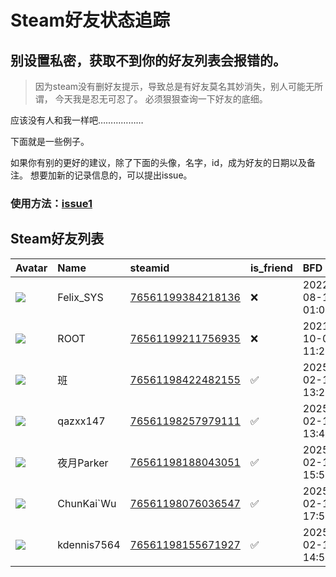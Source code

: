 # Steam好友状态追踪
## 别设置私密，获取不到你的好友列表会报错的。

> 因为steam没有删好友提示，导致总是有好友莫名其妙消失，别人可能无所谓，
> 今天我是忍无可忍了。 必须狠狠查询一下好友的底细。

应该没有人和我一样吧………………

下面就是一些例子。

如果你有别的更好的建议，除了下面的头像，名字，id，成为好友的日期以及备注。 想要加新的记录信息的，可以提出issue。

### 使用方法：[issue1](https://github.com/systemannounce/SteamFriends/issues/1)

## Steam好友列表

| Avatar                                                                            | Name        | steamid                                                                     | is_friend   | BFD                 | Remark   | removed_time        |
|:----------------------------------------------------------------------------------|:------------|:----------------------------------------------------------------------------|:------------|:--------------------|:---------|:--------------------|
| ![](https://avatars.steamstatic.com/d41abd4be0b3769e1919802da758591a11639b13.jpg) | Felix_SYS   | [76561199384218136](https://steamcommunity.com/profiles/76561199384218136/) | ❌           | 2022-08-14 01:06:38 |          | 2025-02-13 21:45:00 |
| ![](https://avatars.steamstatic.com/ef15d4fa577672454e11c4dc5fbfa9fc71722ede.jpg) | ROOT        | [76561199211756935](https://steamcommunity.com/profiles/76561199211756935/) | ❌           | 2021-10-02 11:23:03 |          | 2025-02-13 21:45:00 |
| ![](https://avatars.steamstatic.com/ac83e3458f552f4814be35425437a7b319c0a43c.jpg) | 班           | [76561198422482155](https://steamcommunity.com/profiles/76561198422482155/) | ✅           | 2025-02-13 13:25:08 |          |                     |
| ![](https://avatars.steamstatic.com/3c1dc4ad28da893f5b6c50d41116a364c211f376.jpg) | qazxx147    | [76561198257979111](https://steamcommunity.com/profiles/76561198257979111/) | ✅           | 2025-02-13 13:48:39 |          |                     |
| ![](https://avatars.steamstatic.com/752eb38c3b0bc6f74708ec2c3d44d00bda41edde.jpg) | 夜月Parker    | [76561198188043051](https://steamcommunity.com/profiles/76561198188043051/) | ✅           | 2025-02-13 15:51:00 |          |                     |
| ![](https://avatars.steamstatic.com/5321ba3f7b232e159f27a341bccc8bf65dab905b.jpg) | ChunKai`Wu  | [76561198076036547](https://steamcommunity.com/profiles/76561198076036547/) | ✅           | 2025-02-13 17:56:18 |          |                     |
| ![](https://avatars.steamstatic.com/9d92e9bafdde7697bcae79eab1538c272e16e3c0.jpg) | kdennis7564 | [76561198155671927](https://steamcommunity.com/profiles/76561198155671927/) | ✅           | 2025-02-13 14:55:14 |          |                     |